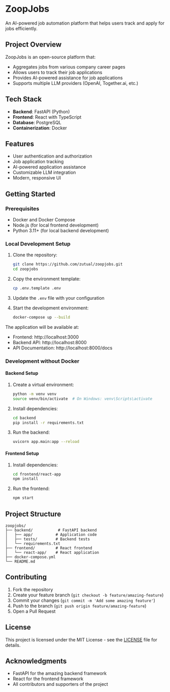 # ZoopJobs

An AI-powered job automation platform that helps users track and apply for jobs efficiently.

## Project Overview

ZoopJobs is an open-source platform that:
- Aggregates jobs from various company career pages
- Allows users to track their job applications
- Provides AI-powered assistance for job applications
- Supports multiple LLM providers (OpenAI, Together.ai, etc.)

## Tech Stack

- **Backend**: FastAPI (Python)
- **Frontend**: React with TypeScript
- **Database**: PostgreSQL
- **Containerization**: Docker

## Features

- User authentication and authorization
- Job application tracking
- AI-powered application assistance
- Customizable LLM integration
- Modern, responsive UI

## Getting Started

### Prerequisites

- Docker and Docker Compose
- Node.js (for local frontend development)
- Python 3.11+ (for local backend development)

### Local Development Setup

1. Clone the repository:
   ```bash
   git clone https://github.com/zutual/zoopjobs.git
   cd zoopjobs
   ```

2. Copy the environment template:
   ```bash
   cp .env.template .env
   ```

3. Update the `.env` file with your configuration

4. Start the development environment:
   ```bash
   docker-compose up --build
   ```

The application will be available at:
- Frontend: http://localhost:3000
- Backend API: http://localhost:8000
- API Documentation: http://localhost:8000/docs

### Development without Docker

#### Backend Setup

1. Create a virtual environment:
   ```bash
   python -m venv venv
   source venv/bin/activate  # On Windows: venv\Scripts\activate
   ```

2. Install dependencies:
   ```bash
   cd backend
   pip install -r requirements.txt
   ```

3. Run the backend:
   ```bash
   uvicorn app.main:app --reload
   ```

#### Frontend Setup

1. Install dependencies:
   ```bash
   cd frontend/react-app
   npm install
   ```

2. Run the frontend:
   ```bash
   npm start
   ```

## Project Structure

```
zoopjobs/
├── backend/           # FastAPI backend
│   ├── app/          # Application code
│   ├── tests/        # Backend tests
│   └── requirements.txt
├── frontend/         # React frontend
│   └── react-app/    # React application
├── docker-compose.yml
└── README.md
```

## Contributing

1. Fork the repository
2. Create your feature branch (`git checkout -b feature/amazing-feature`)
3. Commit your changes (`git commit -m 'Add some amazing feature'`)
4. Push to the branch (`git push origin feature/amazing-feature`)
5. Open a Pull Request

## License

This project is licensed under the MIT License - see the [LICENSE](LICENSE) file for details.

## Acknowledgments

- FastAPI for the amazing backend framework
- React for the frontend framework
- All contributors and supporters of the project 